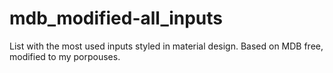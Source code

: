 # mdb_modified-all_inputs

List with the most used inputs styled in material design.
Based on MDB free, modified to my porpouses.
